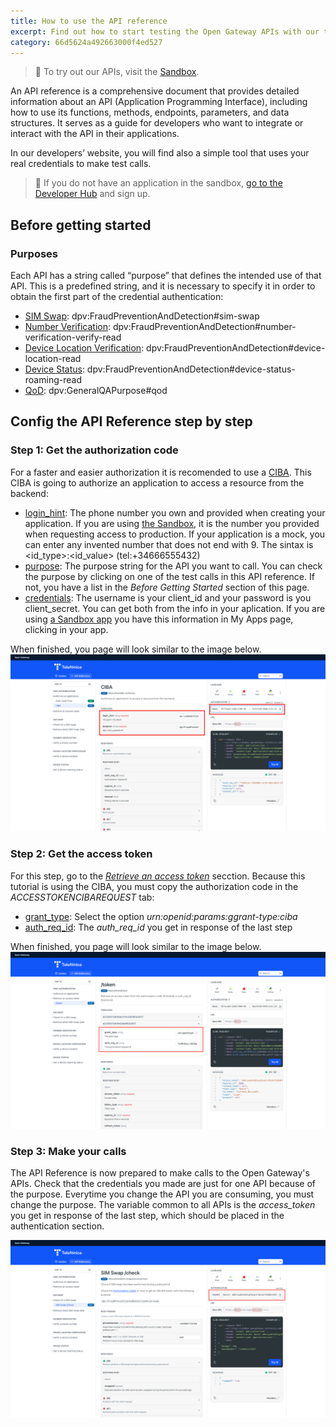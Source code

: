 ```yaml
---
title: How to use the API reference
excerpt: Find out how to start testing the Open Gateway APIs with our tools in the API Reference
category: 66d5624a492663000f4ed527
---
```


> 📘 To try out our APIs, visit the [Sandbox](https://opengateway.telefonica.com/developer-hub/unirse).


An API reference is a comprehensive document that provides detailed information about an API (Application Programming Interface), including how to use its functions, methods, endpoints, parameters, and data structures. It serves as a guide for developers who want to integrate or interact with the API in their applications.

In our developers’ website, you will find also a simple tool that uses your real credentials to make test calls.


> 📘 If you do not have an application in the sandbox, [go to the Developer Hub](https://opengateway.telefonica.com/developer-hub) and sign up.


## Before getting started
### Purposes
Each API has a string called “purpose” that defines the intended use of that API. This is a predefined string, and it is necessary to specify it in order to obtain the first part of the credential authentication:
- <u>SIM Swap</u>: dpv:FraudPreventionAndDetection#sim-swap
- <u>Number Verification</u>: dpv:FraudPreventionAndDetection#number-verification-verify-read
- <u>Device Location Verification</u>: dpv:FraudPreventionAndDetection#device-location-read
- <u>Device Status</u>: dpv:FraudPreventionAndDetection#device-status-roaming-read
- <u>QoD</u>: dpv:GeneralQAPurpose#qod

## Config the API Reference step by step
### Step 1: Get the authorization code
For a faster and easier authorization it is recomended to use a [CIBA](../about/glossary.md). This CIBA is going to authorize an application to access a resource from the backend:
- <u>login_hint</u>: The phone number you own and provided when creating your application. If you are using [the Sandbox](https://sandbox.opengateway.telefonica.com/my-apps), it is the number you provided when requesting access to production. If your application is a mock, you can enter any invented number that does not end with 9. The sintax is <id_type>:<id_value> (tel:+34666555432)
- <u>purpose</u>: The purpose string for the API you want to call. You can check the purpose by clicking on one of the test calls in this API reference. If not, you have a list in the *Before Getting Started* section of this page.
- <u>credentials</u>: The username is your client_id and your password is you client_secret. You can get both from the info in your aplication. If you are using [a Sandbox app](https://sandbox.opengateway.telefonica.com/my-apps) you have this information in My Apps page, clicking in your app.

When finished, you page will look similar to the image below.
![CIBA Auth example](https://github.com/Telefonica/opengateway-developers-website/raw/main/gettingstarted/images/CIBA%20auth.png)

### Step 2: Get the access token
For this step, go to the [*Retrieve an access token*](https://developers.opengateway.telefonica.com/reference/token) secction. Because this tutorial is using the CIBA, you must copy the authorization code in the *ACCESSTOKENCIBAREQUEST* tab:

- <u>grant_type</u>: Select the option *urn:openid:params:ggrant-type:ciba*
- <u>auth_req_id</u>: The *auth_req_id* you get in response of the last step

When finished, you page will look similar to the image below.
![CIBA Auth example](https://github.com/Telefonica/opengateway-developers-website/raw/main/gettingstarted/images/Access%20token.png)

### Step 3: Make your calls
The API Reference is now prepared to make calls to the Open Gateway's APIs. Check that the credentials you made are just for one API because of the purpose. Everytime you change the API you are consuming, you must change the purpose.
The variable common to all APIs is the *access_token* you get in response of the last step, which should be placed in the authentication section.

![CIBA Auth example](https://github.com/Telefonica/opengateway-developers-website/raw/main/gettingstarted/images/SIM%20Swap%20call.png)

















